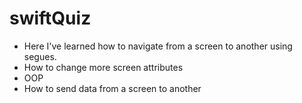 # swiftQuiz

- Here I've learned how to navigate from a screen to another using segues. 
- How to change more screen attributes
- OOP
- How to send data from a screen to another
